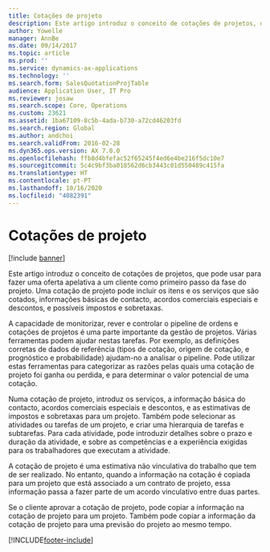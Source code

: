 ```yaml
---
title: Cotações de projeto
description: Este artigo introduz o conceito de cotações de projetos, que pode usar para fazer uma oferta apelativa a um cliente como primeiro passo da fase do projeto. Uma cotação de projeto pode incluir os itens e os serviços que são cotados, informações básicas de contacto, acordos comerciais especiais e descontos, e possíveis impostos e sobretaxas.
author: Yowelle
manager: AnnBe
ms.date: 09/14/2017
ms.topic: article
ms.prod: ''
ms.service: dynamics-ax-applications
ms.technology: ''
ms.search.form: SalesQuotationProjTable
audience: Application User, IT Pro
ms.reviewer: josaw
ms.search.scope: Core, Operations
ms.custom: 23621
ms.assetid: 1ba67109-8c5b-4ada-b730-a72cd46203fd
ms.search.region: Global
ms.author: andchoi
ms.search.validFrom: 2016-02-28
ms.dyn365.ops.version: AX 7.0.0
ms.openlocfilehash: ffb8d4bfefac52f65245f4ed6e4be216f5dc10e7
ms.sourcegitcommit: 5c4c9bf3ba018562d6cb3443c01d550489c415fa
ms.translationtype: HT
ms.contentlocale: pt-PT
ms.lasthandoff: 10/16/2020
ms.locfileid: "4082391"
---
```

# <a name="project-quotations"></a>Cotações de projeto

[!include [banner](../includes/banner.md)]

Este artigo introduz o conceito de cotações de projetos, que pode usar para fazer uma oferta apelativa a um cliente como primeiro passo da fase do projeto. Uma cotação de projeto pode incluir os itens e os serviços que são cotados, informações básicas de contacto, acordos comerciais especiais e descontos, e possíveis impostos e sobretaxas. 

A capacidade de monitorizar, rever e controlar o pipeline de ordens e cotações de projetos é uma parte importante da gestão de projetos. Várias ferramentas podem ajudar nestas tarefas. Por exemplo, as definições corretas de dados de referência (tipos de cotação, origem de cotação, e prognóstico e probabilidade) ajudam-no a analisar o pipeline. Pode utilizar estas ferramentas para categorizar as razões pelas quais uma cotação de projeto foi ganha ou perdida, e para determinar o valor potencial de uma cotação. 

Numa cotação de projeto, introduz os serviços, a informação básica do contacto, acordos comerciais especiais e descontos, e as estimativas de impostos e sobretaxas para um projeto. Também pode selecionar as atividades ou tarefas de um projeto, e criar uma hierarquia de tarefas e subtarefas. Para cada atividade, pode introduzir detalhes sobre o prazo e duração da atividade, e sobre as competências e a experiência exigidas para os trabalhadores que executam a atividade. 

A cotação de projeto é uma estimativa não vinculativa do trabalho que tem de ser realizado. No entanto, quando a informação na cotação é copiada para um projeto que está associado a um contrato de projeto, essa informação passa a fazer parte de um acordo vinculativo entre duas partes. 

Se o cliente aprovar a cotação de projeto, pode copiar a informação na cotação de projeto para um projeto. Também pode copiar a informação da cotação de projeto para uma previsão do projeto ao mesmo tempo.





[!INCLUDE[footer-include](../includes/footer-banner.md)]